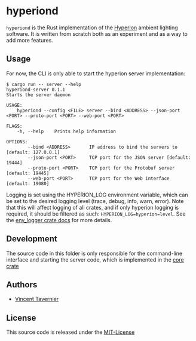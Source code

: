 # hyperiond

`hyperiond` is the Rust implementation of the
[Hyperion](https://github.com/hyperion-project/hyperion) ambient lighting software. It is
written from scratch both as an experiment and as a way to add more features.

## Usage

For now, the CLI is only able to start the hyperion server implementation:

    $ cargo run -- server --help
    hyperiond-server 0.1.1
    Starts the server daemon

    USAGE:
        hyperiond --config <FILE> server --bind <ADDRESS> --json-port <PORT> --proto-port <PORT> --web-port <PORT>

    FLAGS:
        -h, --help    Prints help information

    OPTIONS:
            --bind <ADDRESS>       IP address to bind the servers to [default: 127.0.0.1]
            --json-port <PORT>     TCP port for the JSON server [default: 19444]
            --proto-port <PORT>    TCP port for the Protobuf server [default: 19445]
            --web-port <PORT>      TCP port for the Web interface [default: 19080]

Logging is set using the HYPERION_LOG environment variable, which can be set to the desired
logging level (trace, debug, info, warn, error). Note that this will affect logging of all
crates, and if only hyperion logging is required, it should be filtered as such:
`HYPERION_LOG=hyperion=level`. See the [env_logger crate docs](https://docs.rs/env_logger/0.6.1/env_logger/)
for more details.

## Development

The source code in this folder is only responsible for the command-line interface and starting
the server code, which is implemented in the [core crate](../hyperion)

## Authors

* [Vincent Tavernier](https://github.com/vtavernier)

## License

This source code is released under the [MIT-License](https://opensource.org/licenses/MIT)
